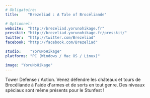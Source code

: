 ```yaml
---
# Obligatoire:
title:    "Brezeliad : A Tale of Brocéliande"

# Optionnel:
website:  "http://brezeliad.yorunohikage.fr"
presskit: "http://brezeliad.yorunohikage.fr/presskit/"
twitter:  "http://twitter.com/Brezeliad"
facebook: "http://facebook.com/Brezeliad"

studio:    "YoruNoHikage"
platforms: "PC (Windows / Mac OS / Linux)"

image: "YoruNoHikage"
---
```


Tower Defense / Action.
Venez défendre les châteaux et tours de Brocéliande à l'aide d'armes et de sorts en tout genre. Des niveaux spéciaux sont même présents pour le Stunfest !
